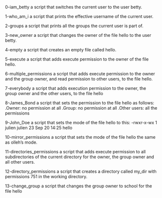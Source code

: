 0-iam_betty
 a script that switches the current user to the user betty.

1-who_am_i
 a script that prints the effective username of the current user.

2-groups
 a script that prints all the groups the current user is part of.

3-new_owner
a script that changes the owner of the file hello to the user betty.

4-empty
a script that creates an empty file called hello.

5-execute
a script that adds execute permission to the owner of the file hello.

6-multiple_permissions
a script that adds execute permission to the owner and the group owner, and read permission to other users, to the file hello.

7-everybody
a script that adds execution permission to the owner, the group owner and the other users, to the file hello

8-James_Bond
a script that sets the permission to the file hello as follows:
  .Owner: no permission at all
  .Group: no permission at all
  .Other users: all the permissions

9-John_Doe 
a script that sets the mode of the file hello to this:
-rwxr-x-wx 1 julien julien 23 Sep 20 14:25 hello

10-mirror_permissions
a script that sets the mode of the file hello the same as olleh’s mode.

11-directories_permissions
a script that adds execute permission to all subdirectories of the current directory for the owner, the group owner and all other users.

12-directory_permissions
a script that creates a directory called my_dir with permissions 751 in the working directory.

13-change_group
 a script that changes the group owner to school for the file hello
